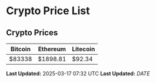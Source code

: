 # Crypto Price List

## Crypto Prices
| Bitcoin | Ethereum | Litecoin |
| ------- | -------- | -------- |
| $83338 | $1898.81 | $92.34 |
**Last Updated:** 2025-03-17 07:32 UTC
**Last Updated:** $DATE$
